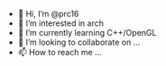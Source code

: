 - 👋 Hi, I’m @prc16
- 👀 I’m interested in arch
- 🌱 I’m currently learning C++/OpenGL
- 💞️ I’m looking to collaborate on ...
- 📫 How to reach me ...

<!---
prc16/prc16 is a ✨ special ✨ repository because its `README.md` (this file) appears on your GitHub profile.
You can click the Preview link to take a look at your changes.
--->
